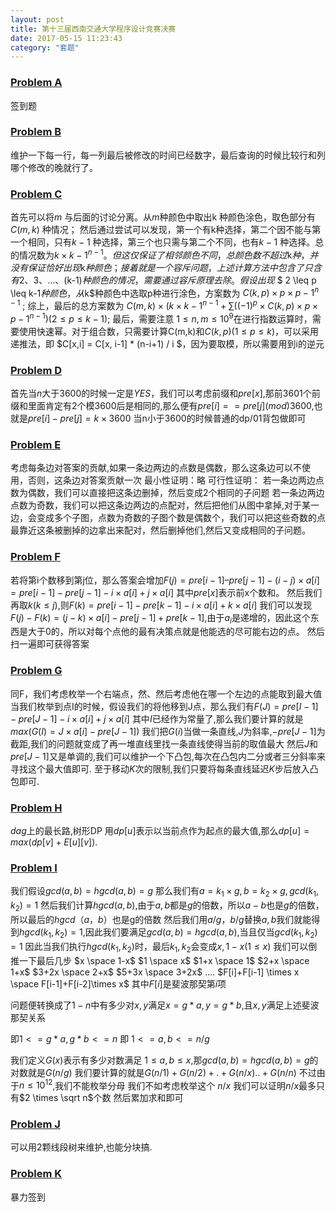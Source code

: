 ```yaml
---
layout: post
title: 第十三届西南交通大学程序设计竞赛决赛
date: 2017-05-15 11:23:43
category: "套题"
---
```

<script type="text/javascript"
   src="http://cdn.mathjax.org/mathjax/latest/MathJax.js?config=TeX-AMS-MML_HTMLorMML"></script>

### [Problem A](http://swjtuoj.cn/problem/2380/)
签到题

### [Problem B](http://swjtuoj.cn/problem/2381/)
维护一下每一行，每一列最后被修改的时间已经数字，最后查询的时候比较行和列哪个修改的晚就行了。


### [Problem C](http://swjtuoj.cn/problem/2382/)
首先可以将$m$ 与后面的讨论分离。从$m$种颜色中取出k 种颜色涂色，取色部分有$C(m, k)$ 种情况；
然后通过尝试可以发现，第一个有k种选择，第二个因不能与第一个相同，只有$k-1$ 种选择，第三个也只需与第二个不同，也有$k-1$ 种选择。总的情况数为$k \times{k-1}^{n-1}。但这仅保证了相邻颜色不同，总颜色数不超过$k$种，并没有保证恰好出现$k$种颜色；
接着就是一个容斥问题，上述计算方法中包含了只含有$2、3、…、(k-1)$种颜色的情况，需要通过容斥原理去除。假设出现$ $ 2 \leq p \leq k-1$种颜色，从$k$种颜色中选取p种进行涂色，方案数为
$C(k,p) \times p \times {p-1}^{n-1}$ ;
综上，最后的总方案数为
$C(m,k) \times ( k \times {k-1}^{n-1} + ∑((-1)^p \times C(k, p) \times p \times {p-1}^{n-1} ) (2 \leq p \leq k-1)$;
最后，需要注意 $1 \leq n, m \leq10^9$在进行指数运算时，需要使用快速幂。对于组合数，只需要计算C(m,k)和$C(k,p) (1 \leq p \leq k)$，可以采用递推法，即  $C[x,i] = C[x, i-1] * (n-i+1) / i $，因为要取模，所以需要用到i的逆元

### [Problem D](http://swjtuoj.cn/problem/2383/)
首先当$n$大于3600的时候一定是$YES$，我们可以考虑前缀和$pre[x]%3600$,那前$3601$个前缀和里面肯定有2个模3600后是相同的,那么便有$pre[i]==pre[j] (mod)3600$,也就是$pre[i]-pre[j]=k \times 3600$
当n小于3600的时候普通的dp/01背包做即可

### [Problem E](http://swjtuoj.cn/problem/2384/)
考虑每条边对答案的贡献,如果一条边两边的点数是偶数，那么这条边可以不使用，否则，这条边对答案贡献一次
最小性证明：略
可行性证明：
若一条边两边点数为偶数，我们可以直接把这条边删掉，然后变成2个相同的子问题
若一条边两边点数为奇数，我们可以把这条边两边的点配对，然后把他们从图中拿掉,对于某一边，会变成多个子图，点数为奇数的子图个数是偶数个，我们可以把这些奇数的点最靠近这条被删掉的边拿出来配对，然后删掉他们,然后又变成相同的子问题。

### [Problem F](http://swjtuoj.cn/problem/2385/)
若将第i个数移到第j位，那么答案会增加$F(j) = pre[i-1] – pre[j-1]-(i-j) \times a[i]$
 $= pre[i-1]-pre[j-1]-i\times a[i]+j\times a[i]$
其中$pre[x]$表示前x个数和。 
然后我们再取$k(k \leq j)$,则$F(k) = pre[i-1]-pre[k-1]-i\times a[i]+k\times a[i]$
我们可以发现$F(j)-F(k)=(j-k)\times a[i]-pre[j-1]+pre[k-1]$,由于$a_i$是递增的，因此这个东西是大于0的，所以对每个点他的最有决策点就是他能选的尽可能右边的点。
然后扫一遍即可获得答案

### [Problem G](http://swjtuoj.cn/problem/2386/)

同F，我们考虑枚举一个右端点，然、然后考虑他在哪一个左边的点能取到最大值
当我们枚举到点I的时候，假设我们的将他移到J点，那么我们有$F(J)=pre[I-1]-pre[J-1]-i \times a[i]+j \times a[i]$
其中$I$已经作为常量了,那么我们要计算的就是$max(G(I)=J \times a[i]-pre[J-1])$
我们把$G(i)$当做一条直线,$J$为斜率,$-pre[J-1]$为截距,我们的问题就变成了再一堆直线里找一条直线使得当前的取值最大
然后$J$和$pre[J-1]$又是单调的,我们可以维护一个下凸包,每次在凸包内二分或者三分斜率来寻找这个最大值即可.
至于移动$K$次的限制,我们只要将每条直线延迟$K$步后放入凸包即可.

### [Problem H](http://swjtuoj.cn/problem/2387/)
$dag$上的最长路,树形DP
用$dp[u]$表示以当前点作为起点的最大值,那么$dp[u]=max(dp[v]+E[u][v])$.


### [Problem I](http://swjtuoj.cn/problem/2388/)

我们假设$gcd(a,b)=hgcd(a,b)=g$
那么我们有$a=k_1 \times g,b=k_2 \times g,gcd(k_1,k_2)=1$
然后我们计算$hgcd(a,b)$,由于$a,b$都是$g$的倍数，所以$a-b$也是$g$的倍数，所以最后的$hgcd（a，b）$也是g的倍数
然后我们用$a/g，b/g$替换$a,b$我们就能得到$hgcd(k_1,k_2)=1$,因此我们要满足$gcd(a,b)=hgcd(a,b)$,当且仅当$gcd(k_1,k_2)=1$
因此当我们执行$hgcd(k_1,k_2)$时，最后$k_1,k_2$会变成$x,1-x (1 \leq x)$
我们可以倒推一下最后几步
$x \space 1-x$
$1 \space x$
$1+x \space	1$
$2+x \space	1+x$
$3+2x \space	2+x$
$5+3x \space	3+2x$
$....$
$F[i]+F[i-1] \times x \space	F[i-1]+F[i-2]\times x$
其中$F[i]$是斐波那契第$i$项

问题便转换成了$1-n$中有多少对$x,y$满足$x=g*a,y=g*b$,且$x,y$满足上述斐波那契关系

即$1<= g*a,g*b <=n$
即 $1<=a,b<=n/g$

我们定义$G(x)$表示有多少对数满足	$1 \leq a,b \leq x,$那$gcd(a,b)=hgcd(a,b)=g$的对数就是$G(n/g)$
我们要计算的就是$G(n/1)+G(n/2)+.+G(n/x)..+G(n/n)$
不过由于$n \leq 10^{12}$,我们不能枚举分母
我们不如考虑枚举这个 $n/x$ 我们可以证明$n/x$最多只有$2 \times \sqrt n$个数
然后累加求和即可


### [Problem J](http://swjtuoj.cn/problem/2389/)

可以用2颗线段树来维护,也能分块搞.

### [Problem K](http://swjtuoj.cn/problem/2390/)

暴力签到
